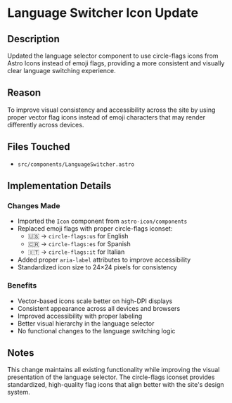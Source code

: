 # Language Switcher Icon Update

## Description
Updated the language selector component to use circle-flags icons from Astro Icons instead of emoji flags, providing a more consistent and visually clear language switching experience.

## Reason
To improve visual consistency and accessibility across the site by using proper vector flag icons instead of emoji characters that may render differently across devices.

## Files Touched
- `src/components/LanguageSwitcher.astro`

## Implementation Details

### Changes Made
- Imported the `Icon` component from `astro-icon/components`
- Replaced emoji flags with proper circle-flags iconset:
  - 🇺🇸 → `circle-flags:us` for English
  - 🇨🇷 → `circle-flags:es` for Spanish
  - 🇮🇹 → `circle-flags:it` for Italian
- Added proper `aria-label` attributes to improve accessibility
- Standardized icon size to 24×24 pixels for consistency

### Benefits
- Vector-based icons scale better on high-DPI displays
- Consistent appearance across all devices and browsers
- Improved accessibility with proper labeling
- Better visual hierarchy in the language selector
- No functional changes to the language switching logic

## Notes
This change maintains all existing functionality while improving the visual presentation of the language selector. The circle-flags iconset provides standardized, high-quality flag icons that align better with the site's design system. 